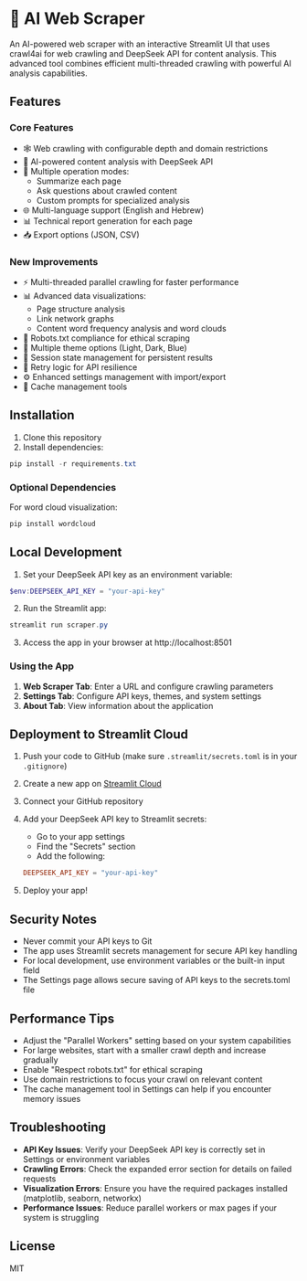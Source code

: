 # 🤖 AI Web Scraper

An AI-powered web scraper with an interactive Streamlit UI that uses crawl4ai for web crawling and DeepSeek API for content analysis. This advanced tool combines efficient multi-threaded crawling with powerful AI analysis capabilities.

## Features

### Core Features
- 🕸️ Web crawling with configurable depth and domain restrictions
- 🧠 AI-powered content analysis with DeepSeek API
- 🔄 Multiple operation modes:
  - Summarize each page
  - Ask questions about crawled content
  - Custom prompts for specialized analysis
- 🌐 Multi-language support (English and Hebrew)
- 📊 Technical report generation for each page
- 📥 Export options (JSON, CSV)

### New Improvements
- ⚡ Multi-threaded parallel crawling for faster performance
- 📊 Advanced data visualizations:
  - Page structure analysis
  - Link network graphs
  - Content word frequency analysis and word clouds
- 🤖 Robots.txt compliance for ethical scraping
- 🎨 Multiple theme options (Light, Dark, Blue)
- 💾 Session state management for persistent results
- 🔄 Retry logic for API resilience
- ⚙️ Enhanced settings management with import/export
- 🧹 Cache management tools

## Installation

1. Clone this repository
2. Install dependencies:
```powershell
pip install -r requirements.txt
```

### Optional Dependencies
For word cloud visualization:
```powershell
pip install wordcloud
```

## Local Development

1. Set your DeepSeek API key as an environment variable:
```powershell
$env:DEEPSEEK_API_KEY = "your-api-key"
```

2. Run the Streamlit app:
```powershell
streamlit run scraper.py
```

3. Access the app in your browser at http://localhost:8501

### Using the App

1. **Web Scraper Tab**: Enter a URL and configure crawling parameters
2. **Settings Tab**: Configure API keys, themes, and system settings
3. **About Tab**: View information about the application

## Deployment to Streamlit Cloud

1. Push your code to GitHub (make sure `.streamlit/secrets.toml` is in your `.gitignore`)

2. Create a new app on [Streamlit Cloud](https://streamlit.io/cloud)

3. Connect your GitHub repository

4. Add your DeepSeek API key to Streamlit secrets:
   - Go to your app settings
   - Find the "Secrets" section
   - Add the following:
   ```toml
   DEEPSEEK_API_KEY = "your-api-key"
   ```

5. Deploy your app!

## Security Notes

- Never commit your API keys to Git
- The app uses Streamlit secrets management for secure API key handling
- For local development, use environment variables or the built-in input field
- The Settings page allows secure saving of API keys to the secrets.toml file

## Performance Tips

- Adjust the "Parallel Workers" setting based on your system capabilities
- For large websites, start with a smaller crawl depth and increase gradually
- Enable "Respect robots.txt" for ethical scraping
- Use domain restrictions to focus your crawl on relevant content
- The cache management tool in Settings can help if you encounter memory issues

## Troubleshooting

- **API Key Issues**: Verify your DeepSeek API key is correctly set in Settings or environment variables
- **Crawling Errors**: Check the expanded error section for details on failed requests
- **Visualization Errors**: Ensure you have the required packages installed (matplotlib, seaborn, networkx)
- **Performance Issues**: Reduce parallel workers or max pages if your system is struggling

## License

MIT
